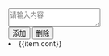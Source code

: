 <!doctype html>
<html lang="en">
<head>
    <meta charset="UTF-8">
    <meta name="viewport"
          content="width=device-width, user-scalable=no, initial-scale=1.0, maximum-scale=1.0, minimum-scale=1.0">
    <meta http-equiv="X-UA-Compatible" content="ie=edge">
    <title>Document</title>
        <script src="https://cdn.jsdelivr.net/npm/vue/dist/vue.js"></script>
        <link rel="stylesheet" href="css/liuyanban.css">
</head>
<body>
<div id="app">
        <div class="form-group">
            <textarea v-model="cont" placeholder="请输入内容"></textarea>
        </div>
        <div class="form-group" >
            <input type="button" value="添加" @click="add">
            <input type="reset" value="删除" @click="remove()">
        </div>
    <div class="content" v-for="item in arr">
        <li class="p_cont">
            <span>{{item.cont}}</span>
        </li>
    </div>

</div>
</body>
<script src="js/liuyanban.js"></script>
</html>
